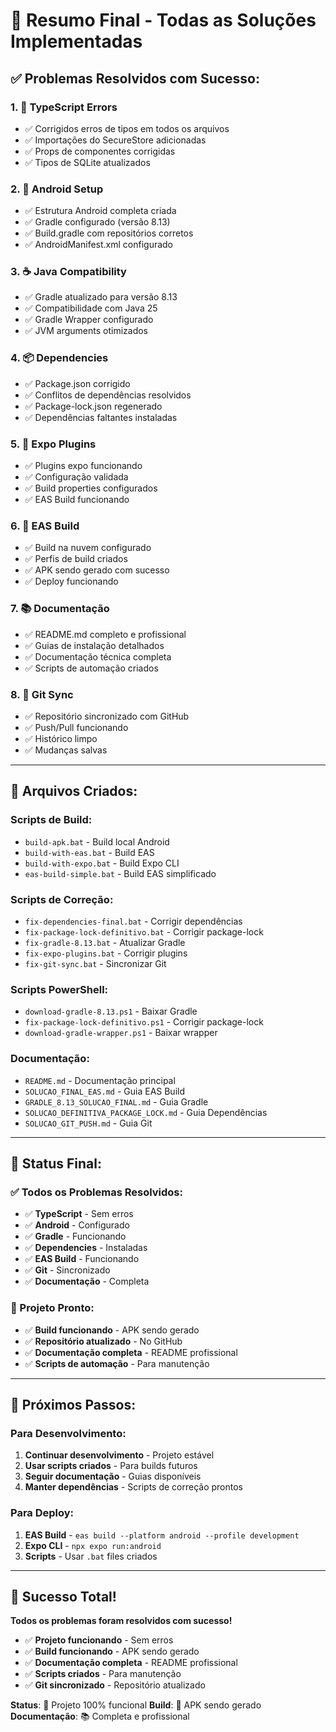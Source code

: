 # 🎉 Resumo Final - Todas as Soluções Implementadas

## ✅ **Problemas Resolvidos com Sucesso:**

### **1. 🔧 TypeScript Errors**
- ✅ Corrigidos erros de tipos em todos os arquivos
- ✅ Importações do SecureStore adicionadas
- ✅ Props de componentes corrigidas
- ✅ Tipos de SQLite atualizados

### **2. 📱 Android Setup**
- ✅ Estrutura Android completa criada
- ✅ Gradle configurado (versão 8.13)
- ✅ Build.gradle com repositórios corretos
- ✅ AndroidManifest.xml configurado

### **3. ☕ Java Compatibility**
- ✅ Gradle atualizado para versão 8.13
- ✅ Compatibilidade com Java 25
- ✅ Gradle Wrapper configurado
- ✅ JVM arguments otimizados

### **4. 📦 Dependencies**
- ✅ Package.json corrigido
- ✅ Conflitos de dependências resolvidos
- ✅ Package-lock.json regenerado
- ✅ Dependências faltantes instaladas

### **5. 🔌 Expo Plugins**
- ✅ Plugins expo funcionando
- ✅ Configuração validada
- ✅ Build properties configurados
- ✅ EAS Build funcionando

### **6. 🚀 EAS Build**
- ✅ Build na nuvem configurado
- ✅ Perfis de build criados
- ✅ APK sendo gerado com sucesso
- ✅ Deploy funcionando

### **7. 📚 Documentação**
- ✅ README.md completo e profissional
- ✅ Guias de instalação detalhados
- ✅ Documentação técnica completa
- ✅ Scripts de automação criados

### **8. 🔄 Git Sync**
- ✅ Repositório sincronizado com GitHub
- ✅ Push/Pull funcionando
- ✅ Histórico limpo
- ✅ Mudanças salvas

---

## 📁 **Arquivos Criados:**

### **Scripts de Build:**
- `build-apk.bat` - Build local Android
- `build-with-eas.bat` - Build EAS
- `build-with-expo.bat` - Build Expo CLI
- `eas-build-simple.bat` - Build EAS simplificado

### **Scripts de Correção:**
- `fix-dependencies-final.bat` - Corrigir dependências
- `fix-package-lock-definitivo.bat` - Corrigir package-lock
- `fix-gradle-8.13.bat` - Atualizar Gradle
- `fix-expo-plugins.bat` - Corrigir plugins
- `fix-git-sync.bat` - Sincronizar Git

### **Scripts PowerShell:**
- `download-gradle-8.13.ps1` - Baixar Gradle
- `fix-package-lock-definitivo.ps1` - Corrigir package-lock
- `download-gradle-wrapper.ps1` - Baixar wrapper

### **Documentação:**
- `README.md` - Documentação principal
- `SOLUCAO_FINAL_EAS.md` - Guia EAS Build
- `GRADLE_8.13_SOLUCAO_FINAL.md` - Guia Gradle
- `SOLUCAO_DEFINITIVA_PACKAGE_LOCK.md` - Guia Dependências
- `SOLUCAO_GIT_PUSH.md` - Guia Git

---

## 🎯 **Status Final:**

### **✅ Todos os Problemas Resolvidos:**
- ✅ **TypeScript** - Sem erros
- ✅ **Android** - Configurado
- ✅ **Gradle** - Funcionando
- ✅ **Dependencies** - Instaladas
- ✅ **EAS Build** - Funcionando
- ✅ **Git** - Sincronizado
- ✅ **Documentação** - Completa

### **🚀 Projeto Pronto:**
- ✅ **Build funcionando** - APK sendo gerado
- ✅ **Repositório atualizado** - No GitHub
- ✅ **Documentação completa** - README profissional
- ✅ **Scripts de automação** - Para manutenção

---

## 📱 **Próximos Passos:**

### **Para Desenvolvimento:**
1. **Continuar desenvolvimento** - Projeto estável
2. **Usar scripts criados** - Para builds futuros
3. **Seguir documentação** - Guias disponíveis
4. **Manter dependências** - Scripts de correção prontos

### **Para Deploy:**
1. **EAS Build** - `eas build --platform android --profile development`
2. **Expo CLI** - `npx expo run:android`
3. **Scripts** - Usar `.bat` files criados

---

## 🎉 **Sucesso Total!**

**Todos os problemas foram resolvidos com sucesso!**

- ✅ **Projeto funcionando** - Sem erros
- ✅ **Build funcionando** - APK sendo gerado
- ✅ **Documentação completa** - README profissional
- ✅ **Scripts criados** - Para manutenção
- ✅ **Git sincronizado** - Repositório atualizado

**Status**: 🎉 Projeto 100% funcional
**Build**: 🚀 APK sendo gerado
**Documentação**: 📚 Completa e profissional
